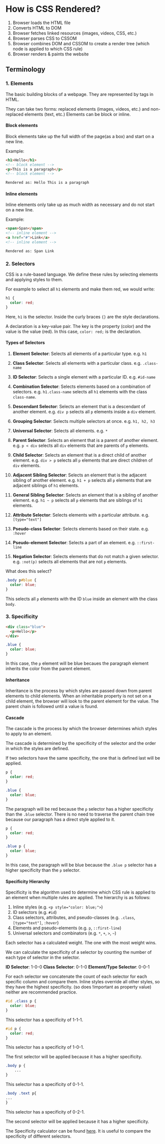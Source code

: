# How is CSS Rendered?

1. Browser loads the HTML file
2. Converts HTML to DOM
3. Browser fetches linked resources (images, videos, CSS, etc.)
4. Browser parses CSS to CSSOM
5. Browser combines DOM and CSSOM to create a render tree (which node is applied to which CSS rule)
6. Browser renders & paints the website

## Terminology

### 1. Elements

The basic building blocks of a webpage. They are represented by tags in HTML.

They can take two forms: replaced elements (images, videos, etc.) and non-replaced elements (text, etc.)
Elements can be block or inline.

#### Block elements

Block elements take up the full width of the page(as a box) and start on a new line.

Example:

```html
<h1>Hello</h1>
<!-- block element -->
<p>This is a paragraph</p>
<!-- block element -->

Rendered as: Hello This is a paragraph
```

#### Inline elements

Inline elements only take up as much width as necessary and do not start on a new line.

Example:

```html
<span>Span</span>
<!-- inline element -->
<a href="#">Link</a>
<!-- inline element -->

Rendered as: Span Link
```

### 2. Selectors

CSS is a rule-based language. We define these rules by selecting elements and applying styles to them.

For example to select all `h1` elements and make them red, we would write:

```css
h1 {
  color: red;
}
```

Here, `h1` is the selector.
Inside the curly braces `{}` are the style declarations.

A declaration is a key-value pair. The key is the property (color) and the value is the value (red). In this case, `color: red;` is the declaration.

#### Types of Selectors

1. **Element Selector**: Selects all elements of a particular type. e.g. `h1`
2. **Class Selector**: Selects all elements with a particular class. e.g. `.class-name`
3. **ID Selector**: Selects a single element with a particular ID. e.g. `#id-name`

4. **Combination Selector**: Selects elements based on a combination of selectors. e.g. `h1.class-name` selects all `h1` elements with the class `class-name`.
5. **Descendant Selector**: Selects an element that is a descendant of another element. e.g. `div p` selects all `p` elements inside a `div` element.
6. **Grouping Selector**: Selects multiple selectors at once. e.g. `h1, h2, h3`
7. **Universal Selector**: Selects all elements. e.g. `*`

8. **Parent Selector**: Selects an element that is a parent of another element. e.g. `p < div` selects all `div` elements that are parents of `p` elements.
9. **Child Selector**: Selects an element that is a direct child of another element. e.g. `div > p` selects all `p` elements that are direct children of `div` elements.
10. **Adjacent Sibling Selector**: Selects an element that is the adjacent sibling of another element. e.g. `h1 + p` selects all `p` elements that are adjacent siblings of `h1` elements.
11. **General Sibling Selector**: Selects an element that is a sibling of another element. e.g. `h1 ~ p` selects all `p` elements that are siblings of `h1` elements.

12. **Attribute Selector**: Selects elements with a particular attribute. e.g. `[type="text"]`
13. **Pseudo-class Selector**: Selects elements based on their state. e.g. `:hover`
14. **Pseudo-element Selector**: Selects a part of an element. e.g. `::first-line`
15. **Negation Selector**: Selects elements that do not match a given selector. e.g. `:not(p)` selects all elements that are not `p` elements.

What does this select?

```css
.body p#blue {
  color: blue;
}
```

This selects all `p` elements with the ID `blue` inside an element with the class `body`.

### 3. Specificity

```html
<div class="blue">
  <p>Hello</p>
</div>
```

```css
.blue {
  color: blue;
}
```

In this case, the `p` element will be blue becaues the paragraph element inherits the color from the parent element.

#### Inheritance

Inheritance is the process by which styles are passed down from parent elements to child elements.
When an inheritable property is not set on a child element, the browser will look to the parent element for the value.
The parent chain is followed until a value is found.

#### Cascade

The cascade is the process by which the browser determines which styles to apply to an element.

The cascade is determined by the specificity of the selector and the order in which the styles are defined.

If two selectors have the same specificity, the one that is defined last will be applied.

```css
p {
  color: red;
}

.blue {
  color: blue;
}
```

The paragraph will be red because the `p` selector has a higher specificity than the `.blue` selector.
There is no need to traverse the parent chain tree because our paragraph has a direct style applied to it.

```css
p {
  color: red;
}

.blue p {
  color: blue;
}
```

In this case, the paragraph will be blue because the `.blue p` selector has a higher specificity than the `p` selector.

#### Specificity Hierarchy

Specificity is the algorithm used to determine which CSS rule is applied to an element when multiple rules are applied.
The hierarchy is as follows:

1. Inline styles (e.g. `<p style="color: blue;">`)
2. ID selectors (e.g. `#id`)
3. Class selectors, attributes, and pseudo-classes (e.g. `.class`, `[type="text"]`, `:hover`)
4. Elements and pseudo-elements (e.g. `p`, `::first-line`)
5. Universal selectors and combinators (e.g. `*`, `+`, `>`, `~`)

Each selector has a calculated weight.
The one with the most weight wins.

We can calculate the specificity of a selector by counting the number of each type of selector in the selector.

**ID Selector**: 1-0-0
**Class Selector**: 0-1-0
**Element/Type Selector**: 0-0-1

For each selector we concatenate the count of each selector for each specific column and compare them.
Inline styles override all other styles, so they have the highest specificity. (so does !important as property value) neither are recommended practice.

```css
#id .class p {
  color: blue;
}
```

This selector has a specificity of 1-1-1.

```css
#id p {
  color: red;
}
```

This selector has a specificity of 1-0-1.

The first selector will be applied because it has a higher specificity.

```css
.body p {
    ...
}
```

This selector has a specificity of 0-1-1.

```css
.body .text p{
...
}
```

This selector has a specificity of 0-2-1.

The second selector will be applied because it has a higher specificity.

The Specificity calculator can be found [here](https://specificity.keegan.st/). It is useful to compare the specificity of different selectors.

